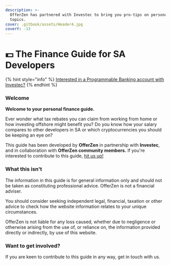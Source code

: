 ```yaml
---
description: >-
  OfferZen has partnered with Investec to bring you pro-tips on personal finance
  topics.
cover: .gitbook/assets/Header4.jpg
coverY: -13
---
```


# 💵 The Finance Guide for SA Developers

{% hint style="info" %}
[Interested in a Programmable Banking account with Investec?](https://www.investec.com/en\_za/banking/programmable-banking.html#intouch)
{% endhint %}

### Welcome

**Welcome to your personal finance guide.**&#x20;

Ever wonder what tax rebates you can claim from working from home or how investing offshore might benefit you? Do you know how your salary compares to other developers in SA or which cryptocurrencies you should be keeping an eye on?

This guide has been developed by **OfferZen** in partnership with **Investec**, and in collaboration with **OfferZen community members.** If you're interested to contribute to this guide, [hit us up!](./#keen-to-contribute)

### What this isn't

The information in this guide is for general information only and should not be taken as constituting professional advice. OfferZen is not a financial adviser.

You should consider seeking independent legal, financial, taxation or other advice to check how the website information relates to your unique circumstances.

OfferZen is not liable for any loss caused, whether due to negligence or otherwise arising from the use of, or reliance on, the information provided directly or indirectly, by use of this website.

### Want to get involved?

If you are keen to contribute to this guide in any way, get in touch with us.
